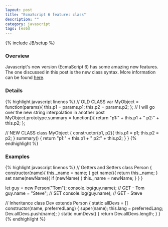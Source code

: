 ```yaml
---
layout: post
title: "EcmaScript 6 feature: class"
description: ""
category: javascript
tags: [es6]
---
```

{% include JB/setup %}

<!-- Overview -->
<h3>Overview</h3>

Javascript's new version (EcmaScript 6) has some amazing new features. The one discussed in this post is the new class syntax.
More information can be found [here](http://code.tutsplus.com/articles/use-ecmascript-6-today--net-31582#class).

<!-- Details -->
<h3>Details</h3>

{% highlight javascript linenos %}
// OLD CLASS
var MyObject = function(params){
  this.p1 = params.p1;
  this.p2 = params.p2;
};
// I will go over the new string interpolation in another post
MyObject.prototype.summary = function(){
  return "p1:" + this.p1 + " p2:" + this.p2;
};


// NEW CLASS
class MyObject {
  constructor(p1, p2){
    this.p1 = p1;
    this.p2 = p2;
  }
  summary() {
    return "p1:" + this.p1 + " p2:" + this.p2;
  }
}
{% endhighlight %}

<!-- Examples -->
<h3>Examples</h3>

{% highlight javascript linenos %}
// Getters and Setters
class Person {
  constructor(name){
    this._name = name;
  }
  get name(){
    return this._name;
  }
  set name(newName){
    if (newName) {
      this._name = newName;
    }
  }
}

let guy = new Person("Tom");
console.log(guy.name);  // GET - Tom
guy.name = "Steve";     // SET
console.log(guy.name);  // GET - Steve


// Inheritance
class Dev extends Person {
  static allDevs = []
  constructor(name, preferredLang) {
    super(name);
    this.lang = preferredLang;
    Dev.allDevs.push(name);
  }
  static numDevs() {
    return Dev.allDevs.length;
  }
}
{% endhighlight %}